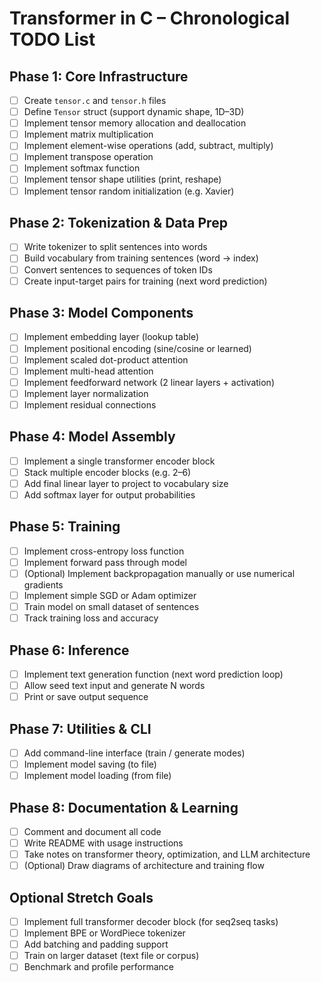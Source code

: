 # Transformer in C – Chronological TODO List

## Phase 1: Core Infrastructure

- [ ] Create `tensor.c` and `tensor.h` files
- [ ] Define `Tensor` struct (support dynamic shape, 1D–3D)
- [ ] Implement tensor memory allocation and deallocation
- [ ] Implement matrix multiplication
- [ ] Implement element-wise operations (add, subtract, multiply)
- [ ] Implement transpose operation
- [ ] Implement softmax function
- [ ] Implement tensor shape utilities (print, reshape)
- [ ] Implement tensor random initialization (e.g. Xavier)

## Phase 2: Tokenization & Data Prep

- [ ] Write tokenizer to split sentences into words
- [ ] Build vocabulary from training sentences (word → index)
- [ ] Convert sentences to sequences of token IDs
- [ ] Create input-target pairs for training (next word prediction)

## Phase 3: Model Components

- [ ] Implement embedding layer (lookup table)
- [ ] Implement positional encoding (sine/cosine or learned)
- [ ] Implement scaled dot-product attention
- [ ] Implement multi-head attention
- [ ] Implement feedforward network (2 linear layers + activation)
- [ ] Implement layer normalization
- [ ] Implement residual connections

## Phase 4: Model Assembly

- [ ] Implement a single transformer encoder block
- [ ] Stack multiple encoder blocks (e.g. 2–6)
- [ ] Add final linear layer to project to vocabulary size
- [ ] Add softmax layer for output probabilities

## Phase 5: Training

- [ ] Implement cross-entropy loss function
- [ ] Implement forward pass through model
- [ ] (Optional) Implement backpropagation manually or use numerical gradients
- [ ] Implement simple SGD or Adam optimizer
- [ ] Train model on small dataset of sentences
- [ ] Track training loss and accuracy

## Phase 6: Inference

- [ ] Implement text generation function (next word prediction loop)
- [ ] Allow seed text input and generate N words
- [ ] Print or save output sequence

## Phase 7: Utilities & CLI

- [ ] Add command-line interface (train / generate modes)
- [ ] Implement model saving (to file)
- [ ] Implement model loading (from file)

## Phase 8: Documentation & Learning

- [ ] Comment and document all code
- [ ] Write README with usage instructions
- [ ] Take notes on transformer theory, optimization, and LLM architecture
- [ ] (Optional) Draw diagrams of architecture and training flow

## Optional Stretch Goals

- [ ] Implement full transformer decoder block (for seq2seq tasks)
- [ ] Implement BPE or WordPiece tokenizer
- [ ] Add batching and padding support
- [ ] Train on larger dataset (text file or corpus)
- [ ] Benchmark and profile performance
